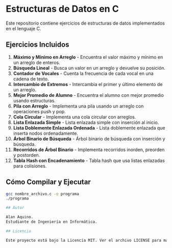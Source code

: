 # Estructuras de Datos en C

Este repositorio contiene ejercicios de estructuras de datos implementados en el lenguaje C.

## Ejercicios Incluidos

1. **Máximo y Mínimo en Arreglo** - Encuentra el valor máximo y mínimo en un arreglo de enteros.
2. **Búsqueda Lineal** - Busca un valor en un arreglo y devuelve su posición.
3. **Contador de Vocales** - Cuenta la frecuencia de cada vocal en una cadena de texto.
4. **Intercambio de Extremos** - Intercambia el primer y último elemento de un arreglo.
5. **Mejor Promedio de Alumno** - Encuentra el alumno con mejor promedio usando estructuras.
6. **Pila con Arreglo** - Implementa una pila usando un arreglo con operaciones push y pop.
7. **Cola Circular** - Implementa una cola circular con arreglos.
8. **Lista Enlazada Simple** - Lista enlazada simple con inserción al inicio.
9. **Lista Doblemente Enlazada Ordenada** - Lista doblemente enlazada que inserta nodos ordenadamente.
10. **Árbol Binario de Búsqueda** - Árbol binario de búsqueda con inserción y búsqueda.
11. **Recorridos de Árbol Binario** - Implementa recorridos inorden, preorden y postorden.
12. **Tabla Hash con Encadenamiento** - Tabla hash que usa listas enlazadas para colisiones.

## Cómo Compilar y Ejecutar

```bash
gcc nombre_archivo.c -o programa
./programa

## Autor

Alan Aquino.
Estudiante de Ingeniería en Informática.

## Licencia

Este proyecto está bajo la Licencia MIT. Ver el archivo LICENSE para más detalles.
